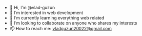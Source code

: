 - 👋 Hi, I’m @vlad-guzun
- 👀 I’m interested in web development
- 🌱 I’m currently learning everything web related
- 💞️ I’m looking to collaborate on anyone who shares my interests
- 📫 How to reach me: vladguzun20022@gmail.com

<!---
vlad-guzun/vlad-guzun is a ✨ special ✨ repository because its `README.md` (this file) appears on your GitHub profile.
You can click the Preview link to take a look at your changes.
--->
